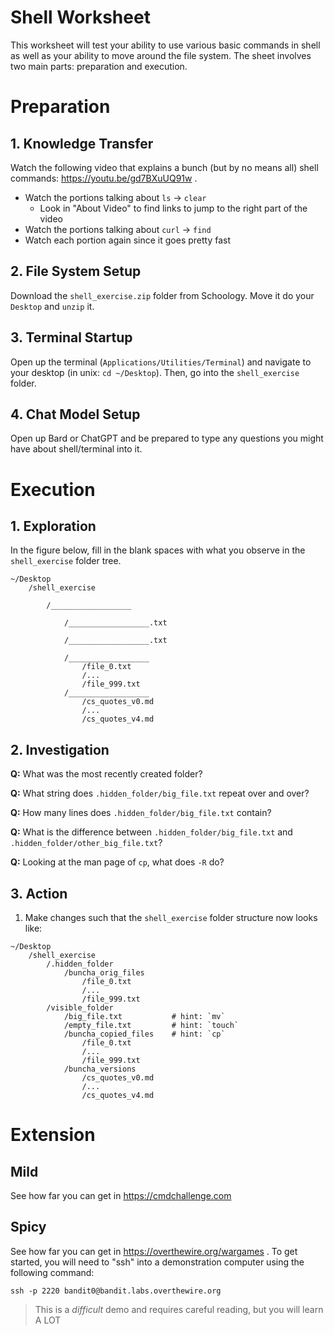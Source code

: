 # Shell Worksheet

This worksheet will test your ability to use various basic commands in shell as
well as your ability to move around the file system. The sheet involves two main
parts: preparation and execution.

# Preparation

## 1. Knowledge Transfer

Watch the following video that explains a bunch (but by no means all) shell
commands: https://youtu.be/gd7BXuUQ91w .
  - Watch the portions talking about `ls` -> `clear`
    - Look in "About Video" to find links to jump to the right part of the video
  - Watch the portions talking about `curl` -> `find`
  - Watch each portion again since it goes pretty fast

## 2. File System Setup

Download the `shell_exercise.zip` folder from Schoology. Move it do your
`Desktop` and `unzip` it.

## 3. Terminal Startup

Open up the terminal (`Applications/Utilities/Terminal`) and navigate to your
desktop (in unix: `cd ~/Desktop`). Then, go into the `shell_exercise` folder.

## 4. Chat Model Setup

Open up Bard or ChatGPT and be prepared to type any questions you might have
about shell/terminal into it.

# Execution

## 1. Exploration

In the figure below, fill in the blank spaces with what you observe in the
`shell_exercise` folder tree.

```shell
~/Desktop
    /shell_exercise

        /__________________

            /__________________.txt

            /__________________.txt

            /__________________
                /file_0.txt
                /...
                /file_999.txt
            /__________________
                /cs_quotes_v0.md
                /...
                /cs_quotes_v4.md
```

## 2. Investigation

**Q:** What was the most recently created folder?

**Q:** What string does `.hidden_folder/big_file.txt` repeat over and over?

**Q:** How many lines does `.hidden_folder/big_file.txt` contain?

**Q:** What is the difference between `.hidden_folder/big_file.txt` and
    `.hidden_folder/other_big_file.txt`?

**Q:** Looking at the man page of `cp`, what does `-R` do?

## 3. Action

1. Make changes such that the `shell_exercise` folder structure now looks like:

```shell
~/Desktop
    /shell_exercise
        /.hidden_folder
            /buncha_orig_files
                /file_0.txt
                /...
                /file_999.txt
        /visible_folder
            /big_file.txt           # hint: `mv`
            /empty_file.txt         # hint: `touch`
            /buncha_copied_files    # hint: `cp`
                /file_0.txt
                /...
                /file_999.txt
            /buncha_versions
                /cs_quotes_v0.md
                /...
                /cs_quotes_v4.md
```

# Extension

## Mild

See how far you can get in https://cmdchallenge.com

## Spicy

See how far you can get in https://overthewire.org/wargames . To get started,
you will need to "ssh" into a demonstration computer using the following
command:

```
ssh -p 2220 bandit0@bandit.labs.overthewire.org
```

> This is a _difficult_ demo and requires careful reading, but you will learn A LOT
